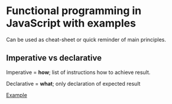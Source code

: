 
# Functional programming in JavaScript with examples

Can be used as cheat-sheet or quick reminder of main principles.

## Imperative vs declarative

Imperative = **how**; list of instructions how to achieve result.

Declarative = **what**; only declaration of expected result

[Example](https://github.com/KievDevel/functional-javascript/tree/master/declarative-imperative)

